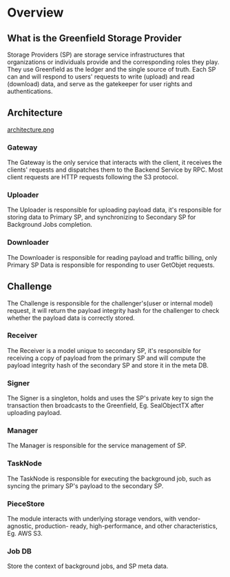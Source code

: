 # Overview

## What is the Greenfield Storage Provider

Storage Providers (SP) are storage service infrastructures that organizations or individuals provide
and the corresponding roles they play. They use Greenfield as the ledger and the single source of truth. Each SP can and
will respond to users' requests to write (upload) and read (download) data, and serve as the gatekeeper for user rights and
authentications.

## Architecture
[architecture.png](!docs/asset/architecture.png)

### Gateway
The Gateway is the only service that interacts with the client, it receives the clients' 
requests and dispatches them to the Backend Service by RPC. Most client requests are 
HTTP requests following the S3 protocol.

### Uploader
The Uploader is responsible for uploading payload data, it's responsible for storing
data to Primary SP, and synchronizing to Secondary SP for Background Jobs completion.

### Downloader
The Downloader is responsible for reading payload and traffic billing, only Primary 
SP Data is responsible for responding to user GetObjet requests.

## Challenge
The Challenge is responsible for the challenger's(user or internal model) request, it
will return the payload integrity hash for the challenger to check whether the payload 
data is correctly stored.

### Receiver
The Receiver is a model unique to secondary SP, it's responsible for receiving a copy of
payload from the primary SP and will compute the payload integrity hash of the secondary 
SP and store it in the meta DB.

### Signer
The Signer is a singleton, holds and uses the SP's private key to sign the transaction 
then broadcasts to the Greenfield, Eg. SealObjectTX after uploading payload.

### Manager
The Manager is responsible for the service management of SP.

### TaskNode
The TaskNode is responsible for executing the background  job, such as syncing the primary SP's 
payload to the secondary SP.

### PieceStore
The module interacts with underlying storage vendors, with vendor-agnostic, production-
ready, high-performance, and other characteristics, Eg. AWS S3.

### Job DB
Store the context of background jobs, and SP meta data.